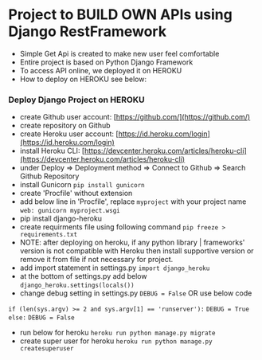 # Project to BUILD OWN APIs using Django RestFramework

* Simple Get Api is created to make new user feel comfortable
* Entire project is based on Python Django Framework
* To access API online, we deployed it on HEROKU
* How to deploy on HEROKU see below:

### Deploy Django Project on HEROKU

* create Github user account: [https://github.com/](https://github.com/)
* create repository on Github
* create Heroku user account: [https://id.heroku.com/login](https://id.heroku.com/login)
* install Heroku CLI: [https://devcenter.heroku.com/articles/heroku-cli](https://devcenter.heroku.com/articles/heroku-cli)
* under Deploy => Deployment method => Connect to Github => Search Github Repository
* install Gunicorn
    `pip install gunicorn`
* create 'Procfile' without extension
* add below line in 'Procfile', replace `myproject` with your project name
    `web: gunicorn myproject.wsgi`
* pip install django-heroku
* create requirments file using following command
    `pip freeze > requirements.txt` 
* NOTE: after deploying on heroku, if any python library | frameworks' version is not compatible with Heroku then install supportive version or remove it from file if not necessary for project.
* add import statement in settings.py
    `import django_heroku`
* at the bottom of settings.py add below
    `django_heroku.settings(locals())`
* change debug setting in settings.py
    `DEBUG = False` OR use below code

`if (len(sys.argv) >= 2 and sys.argv[1] == 'runserver'):`
    `DEBUG = True`
`else:`
    `DEBUG = False`
    
* run below for heroku
    `heroku run python manage.py migrate`
* create super user for heroku
    `heroku run python manage.py createsuperuser`
